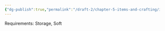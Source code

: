 ```yaml
---
{"dg-publish":true,"permalink":"/draft-2/chapter-5-items-and-crafting/item-property-lists/extra-properties/storage/extra-pockets/"}
---
```


Requirements: Storage, Soft

